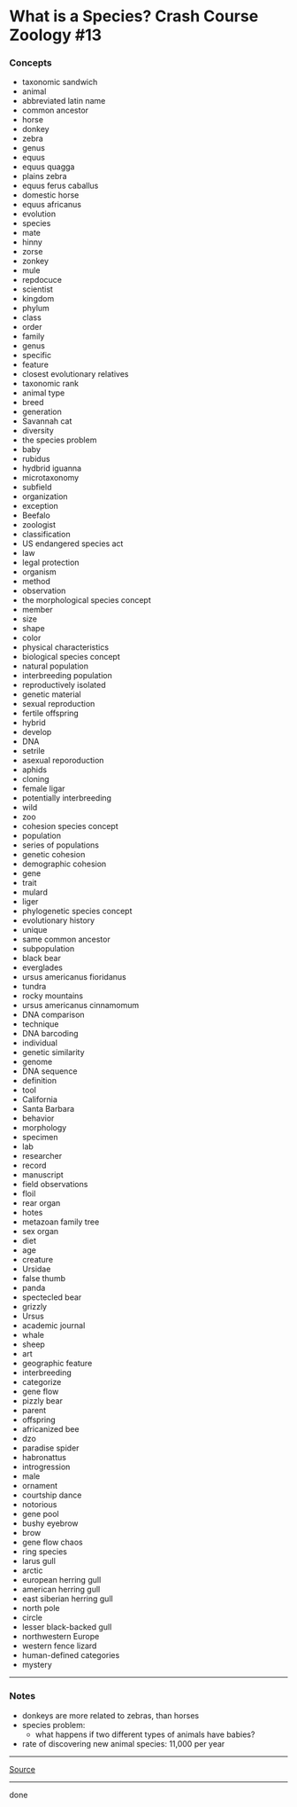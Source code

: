 # What is a Species? Crash Course Zoology #13

### Concepts

- taxonomic sandwich
- animal
- abbreviated latin name
- common ancestor
- horse
- donkey
- zebra
- genus
- equus
- equus quagga
- plains zebra
- equus ferus caballus
- domestic horse
- equus africanus
- evolution
- species
- mate
- hinny
- zorse
- zonkey
- mule
- repdocuce
- scientist
- kingdom
- phylum
- class
- order
- family
- genus
- specific
- feature
- closest evolutionary relatives
- taxonomic rank
- animal type
- breed
- generation
- Savannah cat
- diversity
- the species problem
- baby
- rubidus
- hydbrid iguanna
- microtaxonomy
- subfield
- organization
- exception
- Beefalo
- zoologist
- classification
- US endangered species act
- law
- legal protection
- organism
- method
- observation
- the morphological species concept
- member
- size
- shape
- color
- physical characteristics
- biological species concept
- natural population
- interbreeding population
- reproductively isolated
- genetic material
- sexual reproduction
- fertile offspring
- hybrid
- develop
- DNA
- setrile
- asexual reporoduction
- aphids
- cloning
- female ligar
- potentially interbreeding
- wild
- zoo
- cohesion species concept
- population
- series of populations
- genetic cohesion
- demographic cohesion
- gene
- trait
- mulard
- liger
- phylogenetic species concept
- evolutionary history
- unique
- same common ancestor
- subpopulation
- black bear
- everglades
- ursus americanus fioridanus
- tundra
- rocky mountains
- ursus americanus cinnamomum
- DNA comparison
- technique
- DNA barcoding
- individual
- genetic similarity
- genome
- DNA sequence
- definition
- tool
- California
- Santa Barbara
- behavior
- morphology
- specimen
- lab
- researcher
- record
- manuscript
- field observations
- floil
- rear organ
- hotes
- metazoan family tree
- sex organ
- diet
- age
- creature
- Ursidae
- false thumb
- panda
- spectecled bear
- grizzly
- Ursus
- academic journal
- whale
- sheep
- art
- geographic feature
- interbreeding
- categorize
- gene flow
- pizzly bear
- parent
- offspring
- africanized bee
- dzo
- paradise spider
- habronattus
- introgression
- male
- ornament
- courtship dance
- notorious
- gene pool
- bushy eyebrow
- brow
- gene flow chaos
- ring species
- larus gull
- arctic
- european herring gull
- american herring gull
- east siberian herring gull
- north pole
- circle
- lesser black-backed gull
- northwestern Europe
- western fence lizard
- human-defined categories
- mystery

---

### Notes

- donkeys are more related to zebras, than horses
- species problem:
    - what happens if two different types of animals have babies?
- rate of discovering new animal species: 11,000 per year

---

[Source](https://youtu.be/gmERYByX7_s)

---

done